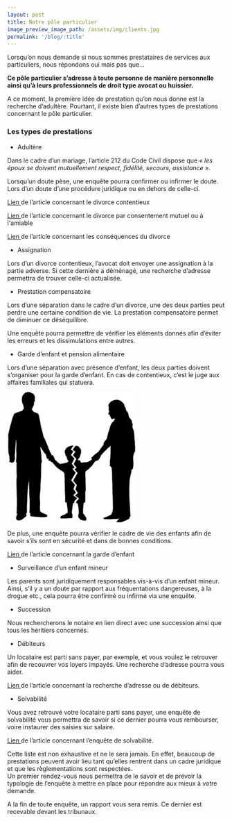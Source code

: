 ```yaml
---
layout: post
title: Notre pôle particulier
image_preview_image_path: /assets/img/clients.jpg
permalink: '/blog/:title'
---
```


Lorsqu’on nous demande si nous sommes prestataires de services aux particuliers, nous r&eacute;pondons oui mais pas que…

**Ce p&ocirc;le particulier s’adresse &agrave; toute personne de mani&egrave;re personnelle ainsi qu’&agrave; leurs professionnels de droit type avocat ou huissier.**

A ce moment, la premi&egrave;re id&eacute;e de prestation qu’on nous donne est la recherche d’adult&egrave;re. Pourtant, il existe bien d’autres types de prestations concernant le p&ocirc;le particulier.

### Les types de prestations

* Adult&egrave;re

Dans le cadre d’un mariage, l’article 212 du Code Civil dispose que &laquo;&nbsp;*les &eacute;poux se doivent mutuellement respect, fid&eacute;lit&eacute;, secours, assistance*&nbsp;&raquo;.

Lorsqu’un doute p&egrave;se, une enqu&ecirc;te pourra confirmer ou infirmer le doute. Lors d’un doute d’une proc&eacute;dure juridique ou en dehors de celle-ci.

[Lien ](http://dlp-investigations.fr/les-divorces-contentieux/)de l’article concernant le divorce contentieux

[Lien ](http://dlp-investigations.fr/le-divorce-par-consentement-mutuel-ou-a-l-amiable/)de l’article concernant le divorce par consentement mutuel ou &agrave; l'amiable

[Lien ](http://dlp-investigations.fr/les-consequences-dun-divorce/)de l’article concernant les cons&eacute;quences du divorce&nbsp;&nbsp;

* Assignation

Lors d’un divorce contentieux, l’avocat doit envoyer une assignation &agrave; la partie adverse. Si cette derni&egrave;re a d&eacute;m&eacute;nag&eacute;, une recherche d’adresse permettra de trouver celle-ci actualis&eacute;e.&nbsp;

* Prestation compensatoire

Lors d’une s&eacute;paration dans le cadre d’un divorce, une des deux parties peut perdre une certaine condition de vie. La prestation compensatoire permet de diminuer ce d&eacute;s&eacute;quilibre.

Une enqu&ecirc;te pourra permettre de v&eacute;rifier les &eacute;l&eacute;ments donn&eacute;s afin d’&eacute;viter les erreurs et les dissimulations entre autres.

* Garde d’enfant et pension alimentaire

Lors d’une s&eacute;paration avec pr&eacute;sence d’enfant, les deux parties doivent s’organiser pour la garde d’enfant. En cas de contentieux, c’est le juge aux affaires familiales qui statuera.

![](/assets/img/divorce.png)

De plus, une enqu&ecirc;te pourra v&eacute;rifier le cadre de vie des enfants afin de savoir s’ils sont en s&eacute;curit&eacute; et dans de bonnes conditions.

[Lien ](http://dlp-investigations.fr/la-garde-d-enfant/)de l’article concernant la garde d’enfant

* Surveillance d’un enfant mineur

Les parents sont juridiquement responsables vis-&agrave;-vis d’un enfant mineur. Ainsi, s’il y a un doute par rapport aux fr&eacute;quentations dangereuses, &agrave; la drogue etc., cela pourra &ecirc;tre confirm&eacute; ou infirm&eacute; via une enqu&ecirc;te.

* Succession

Nous rechercherons le notaire en lien direct avec une succession ainsi que tous les h&eacute;ritiers concern&eacute;s.

* D&eacute;biteurs

Un locataire est parti sans payer, par exemple, et vous voulez le retrouver afin de recouvrer vos loyers impay&eacute;s. Une recherche d’adresse pourra vous aider.

[Lien ](http://dlp-investigations.fr/recherche-de-debiteur/)de l’article concernant la recherche d’adresse ou de d&eacute;biteurs.

* Solvabilit&eacute;

Vous avez retrouv&eacute; votre locataire parti sans payer, une enqu&ecirc;te de solvabilit&eacute; vous permettra de savoir si ce dernier pourra vous rembourser, voire instaurer des saisies sur salaire.

[Lien ](http://dlp-investigations.fr/l-enquete-de-solvabilite/)de l’article concernant l’enqu&ecirc;te de solvabilit&eacute;.

Cette liste est non exhaustive et ne le sera jamais. En effet, beaucoup de prestations peuvent avoir lieu tant qu’elles rentrent dans un cadre juridique et que les r&egrave;glementations sont respect&eacute;es.<br>Un premier rendez-vous nous permettra de le savoir et de pr&eacute;voir la typologie de l’enqu&ecirc;te &agrave; mettre en place pour r&eacute;pondre aux mieux &agrave; votre demande.

A la fin de toute enqu&ecirc;te, un rapport vous sera remis. Ce dernier est recevable devant les tribunaux. &nbsp; &nbsp; &nbsp; &nbsp; &nbsp; &nbsp; &nbsp; &nbsp; &nbsp; &nbsp; &nbsp; &nbsp; &nbsp; &nbsp; &nbsp; &nbsp; &nbsp; &nbsp; &nbsp; &nbsp; &nbsp; &nbsp; &nbsp; &nbsp; &nbsp; &nbsp; &nbsp; &nbsp; &nbsp; &nbsp; &nbsp; &nbsp; &nbsp; &nbsp; &nbsp; &nbsp; &nbsp; &nbsp; &nbsp; &nbsp; &nbsp; &nbsp; &nbsp; &nbsp; &nbsp; &nbsp; &nbsp; &nbsp; &nbsp;&nbsp;